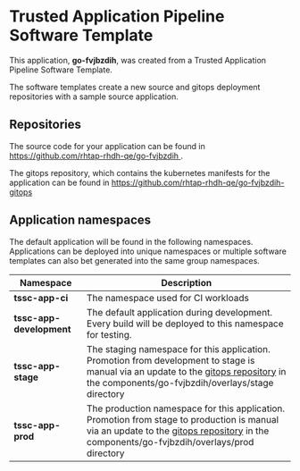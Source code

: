 # Trusted Application Pipeline Software Template

This application, **go-fvjbzdih**, was created from a Trusted Application Pipeline Software Template.

The software templates create a new source and gitops deployment repositories with a sample source application. 

## Repositories

The source code for your application can be found in [https://github.com/rhtap-rhdh-qe/go-fvjbzdih ](https://github.com/rhtap-rhdh-qe/go-fvjbzdih ).
 
The gitops repository, which contains the kubernetes manifests for the application can be found in 
[https://github.com/rhtap-rhdh-qe/go-fvjbzdih-gitops ](https://github.com/rhtap-rhdh-qe/go-fvjbzdih-gitops ) 

## Application namespaces 

The default application will be found in the following namespaces. Applications can be deployed into unique namespaces or multiple software templates can also bet generated into the same group namespaces.  

|  Namespace   |  Description   |  
| -------- | -------- |
| **tssc-app-ci** | The namespace used for CI workloads |
| **tssc-app-development** | The default application during development. Every build will be deployed to this namespace for testing. |
| **tssc-app-stage** | The staging namespace for this application. Promotion from development to stage is manual via an update to the [gitops repository](https://github.com/rhtap-rhdh-qe/go-fvjbzdih-gitops ) in the components/go-fvjbzdih/overlays/stage directory |
| **tssc-app-prod** | The production namespace for this application. Promotion from stage to production is manual via an update to the [gitops repository](https://github.com/rhtap-rhdh-qe/go-fvjbzdih-gitops ) in the components/go-fvjbzdih/overlays/prod directory |